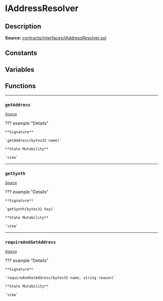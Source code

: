 # IAddressResolver

## Description


**Source:** [contracts/interfaces/IAddressResolver.sol](https://github.com/Synthetixio/synthetix/tree/develop/contracts/interfaces/IAddressResolver.sol)

## Constants

## Variables

## Functions


---
### `getAddress`

<sub>[Source](https://github.com/Synthetixio/synthetix/tree/develop/contracts/interfaces/IAddressResolver.sol#L5)</sub>

??? example "Details"

    **Signature**

    `getAddress(bytes32 name)`

    **State Mutability**

    `view`


---
### `getSynth`

<sub>[Source](https://github.com/Synthetixio/synthetix/tree/develop/contracts/interfaces/IAddressResolver.sol#L7)</sub>

??? example "Details"

    **Signature**

    `getSynth(bytes32 key)`

    **State Mutability**

    `view`


---
### `requireAndGetAddress`

<sub>[Source](https://github.com/Synthetixio/synthetix/tree/develop/contracts/interfaces/IAddressResolver.sol#L9)</sub>

??? example "Details"

    **Signature**

    `requireAndGetAddress(bytes32 name, string reason)`

    **State Mutability**

    `view`

